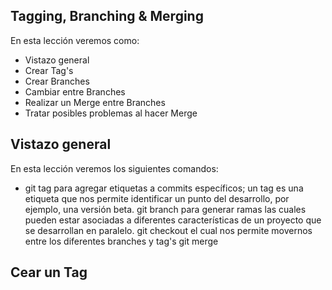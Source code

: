 ## Tagging, Branching & Merging

En esta lección veremos como:

 - Vistazo general
 - Crear Tag's
 - Crear Branches
 - Cambiar entre Branches
 - Realizar un Merge entre Branches
 - Tratar posibles problemas al hacer Merge

## Vistazo general
En esta lección veremos los siguientes comandos:
- git tag para agregar etiquetas a commits específicos; un tag es una etiqueta que nos permite identificar un punto del desarrollo, por ejemplo, una versión beta. 
git branch para generar ramas las cuales pueden estar asociadas a diferentes características de un proyecto que se desarrollan en paralelo.
git checkout el cual nos permite movernos entre los diferentes  branches y tag's
git merge

## Cear un Tag


<!--stackedit_data:
eyJoaXN0b3J5IjpbMTI1MzgyODM0MSwxODI1NTAzMTc1XX0=
-->